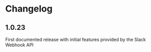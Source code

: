# Changelog

## 1.0.23

First documented release with initial features provided by the Slack Webhook API